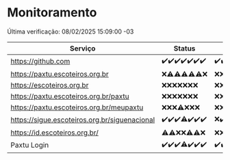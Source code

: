# Monitoramento

Última verificação: 08/02/2025 15:09:00 -03

|Serviço|Status|Últimas 24h|
|---|---|---|
|https://github.com|<span title="2025-02-01: OK=23">✔️</span><span title="2025-02-02: OK=23">✔️</span><span title="2025-02-03: OK=23">✔️</span><span title="2025-02-04: OK=23">✔️</span><span title="2025-02-05: OK=23">✔️</span><span title="2025-02-06: OK=23">✔️</span><span title="2025-02-07: OK=17">✔️</span>|<span title="07/02/2025 15:11:00 -03 : 200">✔️</span><span title="07/02/2025 16:06:00 -03 : 200">✔️</span><span title="07/02/2025 17:09:00 -03 : 200">✔️</span><span title="07/02/2025 18:07:00 -03 : 200">✔️</span><span title="07/02/2025 19:07:00 -03 : 200">✔️</span><span title="07/02/2025 20:07:00 -03 : 200">✔️</span><span title="07/02/2025 21:39:00 -03 : 200">✔️</span><span title="07/02/2025 23:05:00 -03 : 200">✔️</span><span title="08/02/2025 00:10:00 -03 : 200">✔️</span><span title="08/02/2025 01:09:00 -03 : 200">✔️</span><span title="08/02/2025 02:07:00 -03 : 200">✔️</span><span title="08/02/2025 03:10:00 -03 : 200">✔️</span><span title="08/02/2025 04:07:00 -03 : 200">✔️</span><span title="08/02/2025 05:10:00 -03 : 200">✔️</span><span title="08/02/2025 06:07:00 -03 : 200">✔️</span><span title="08/02/2025 07:07:00 -03 : 200">✔️</span><span title="08/02/2025 08:05:00 -03 : 200">✔️</span><span title="08/02/2025 09:13:00 -03 : 200">✔️</span><span title="08/02/2025 10:10:00 -03 : 200">✔️</span><span title="08/02/2025 11:06:00 -03 : 200">✔️</span><span title="08/02/2025 12:07:00 -03 : 200">✔️</span><span title="08/02/2025 13:08:00 -03 : 200">✔️</span><span title="08/02/2025 14:06:00 -03 : 200">✔️</span><span title="08/02/2025 15:09:00 -03 : 200">✔️</span>|
|https://paxtu.escoteiros.org.br|<span title="2025-02-01: Falhas=23">❌</span><span title="2025-02-02: OK=1, Falhas=22">⚠️</span><span title="2025-02-03: OK=4, Falhas=19">⚠️</span><span title="2025-02-04: OK=3, Falhas=20">⚠️</span><span title="2025-02-05: OK=1, Falhas=22">⚠️</span><span title="2025-02-06: OK=2, Falhas=21">⚠️</span><span title="2025-02-07: Falhas=17">❌</span>|<span title="07/02/2025 15:11:00 -03 : 403">❌</span><span title="07/02/2025 16:06:00 -03 : 403">❌</span><span title="07/02/2025 17:09:00 -03 : 403">❌</span><span title="07/02/2025 18:07:00 -03 : 403">❌</span><span title="07/02/2025 19:07:00 -03 : 403">❌</span><span title="07/02/2025 20:07:00 -03 : 403">❌</span><span title="07/02/2025 21:39:00 -03 : 403">❌</span><span title="07/02/2025 23:05:00 -03 : 403">❌</span><span title="08/02/2025 00:10:00 -03 : 403">❌</span><span title="08/02/2025 01:09:00 -03 : 403">❌</span><span title="08/02/2025 02:07:00 -03 : 403">❌</span><span title="08/02/2025 03:10:00 -03 : 403">❌</span><span title="08/02/2025 04:07:00 -03 : 403">❌</span><span title="08/02/2025 05:10:00 -03 : 403">❌</span><span title="08/02/2025 06:07:00 -03 : 403">❌</span><span title="08/02/2025 07:07:00 -03 : 403">❌</span><span title="08/02/2025 08:05:00 -03 : 403">❌</span><span title="08/02/2025 09:13:00 -03 : 403">❌</span><span title="08/02/2025 10:10:00 -03 : 403">❌</span><span title="08/02/2025 11:06:00 -03 : 403">❌</span><span title="08/02/2025 12:07:00 -03 : 403">❌</span><span title="08/02/2025 13:08:00 -03 : 403">❌</span><span title="08/02/2025 14:06:00 -03 : 403">❌</span><span title="08/02/2025 15:09:00 -03 : 403">❌</span>|
|https://escoteiros.org.br|<span title="2025-02-01: Falhas=23">❌</span><span title="2025-02-02: Falhas=23">❌</span><span title="2025-02-03: Falhas=23">❌</span><span title="2025-02-04: Falhas=23">❌</span><span title="2025-02-05: Falhas=23">❌</span><span title="2025-02-06: Falhas=23">❌</span><span title="2025-02-07: Falhas=17">❌</span>|<span title="07/02/2025 15:11:00 -03 : 403">❌</span><span title="07/02/2025 16:06:00 -03 : 403">❌</span><span title="07/02/2025 17:09:00 -03 : 403">❌</span><span title="07/02/2025 18:07:00 -03 : 403">❌</span><span title="07/02/2025 19:07:00 -03 : 403">❌</span><span title="07/02/2025 20:07:00 -03 : 403">❌</span><span title="07/02/2025 21:39:00 -03 : 403">❌</span><span title="07/02/2025 23:05:00 -03 : 403">❌</span><span title="08/02/2025 00:10:00 -03 : 403">❌</span><span title="08/02/2025 01:09:00 -03 : 403">❌</span><span title="08/02/2025 02:07:00 -03 : 403">❌</span><span title="08/02/2025 03:10:00 -03 : 403">❌</span><span title="08/02/2025 04:07:00 -03 : 403">❌</span><span title="08/02/2025 05:10:00 -03 : 403">❌</span><span title="08/02/2025 06:07:00 -03 : 403">❌</span><span title="08/02/2025 07:07:00 -03 : 403">❌</span><span title="08/02/2025 08:05:00 -03 : 403">❌</span><span title="08/02/2025 09:13:00 -03 : 403">❌</span><span title="08/02/2025 10:10:00 -03 : 403">❌</span><span title="08/02/2025 11:06:00 -03 : 403">❌</span><span title="08/02/2025 12:07:00 -03 : 403">❌</span><span title="08/02/2025 13:08:00 -03 : 403">❌</span><span title="08/02/2025 14:06:00 -03 : 403">❌</span><span title="08/02/2025 15:09:00 -03 : 403">❌</span>|
|https://paxtu.escoteiros.org.br/paxtu|<span title="2025-02-01: Falhas=23">❌</span><span title="2025-02-02: Falhas=23">❌</span><span title="2025-02-03: Falhas=23">❌</span><span title="2025-02-04: Falhas=23">❌</span><span title="2025-02-05: Falhas=23">❌</span><span title="2025-02-06: Falhas=23">❌</span><span title="2025-02-07: Falhas=17">❌</span>|<span title="07/02/2025 15:11:00 -03 : 403">❌</span><span title="07/02/2025 16:06:00 -03 : 403">❌</span><span title="07/02/2025 17:09:00 -03 : 403">❌</span><span title="07/02/2025 18:07:00 -03 : 403">❌</span><span title="07/02/2025 19:07:00 -03 : 403">❌</span><span title="07/02/2025 20:07:00 -03 : 403">❌</span><span title="07/02/2025 21:39:00 -03 : 403">❌</span><span title="07/02/2025 23:05:00 -03 : 403">❌</span><span title="08/02/2025 00:10:00 -03 : 403">❌</span><span title="08/02/2025 01:09:00 -03 : 403">❌</span><span title="08/02/2025 02:07:00 -03 : 403">❌</span><span title="08/02/2025 03:10:00 -03 : 403">❌</span><span title="08/02/2025 04:07:00 -03 : 403">❌</span><span title="08/02/2025 05:10:00 -03 : 403">❌</span><span title="08/02/2025 06:07:00 -03 : 403">❌</span><span title="08/02/2025 07:07:00 -03 : 403">❌</span><span title="08/02/2025 08:05:00 -03 : 403">❌</span><span title="08/02/2025 09:13:00 -03 : 403">❌</span><span title="08/02/2025 10:10:00 -03 : 403">❌</span><span title="08/02/2025 11:06:00 -03 : 403">❌</span><span title="08/02/2025 12:07:00 -03 : 403">❌</span><span title="08/02/2025 13:08:00 -03 : 403">❌</span><span title="08/02/2025 14:06:00 -03 : 403">❌</span><span title="08/02/2025 15:09:00 -03 : 403">❌</span>|
|https://paxtu.escoteiros.org.br/meupaxtu|<span title="2025-02-01: Falhas=23">❌</span><span title="2025-02-02: Falhas=23">❌</span><span title="2025-02-03: Falhas=23">❌</span><span title="2025-02-04: OK=1, Falhas=22">⚠️</span><span title="2025-02-05: Falhas=23">❌</span><span title="2025-02-06: Falhas=23">❌</span><span title="2025-02-07: Falhas=17">❌</span>|<span title="07/02/2025 15:11:00 -03 : 403">❌</span><span title="07/02/2025 16:06:00 -03 : 403">❌</span><span title="07/02/2025 17:09:00 -03 : 403">❌</span><span title="07/02/2025 18:07:00 -03 : 403">❌</span><span title="07/02/2025 19:07:00 -03 : 403">❌</span><span title="07/02/2025 20:07:00 -03 : 403">❌</span><span title="07/02/2025 21:39:00 -03 : 403">❌</span><span title="07/02/2025 23:05:00 -03 : 403">❌</span><span title="08/02/2025 00:10:00 -03 : 403">❌</span><span title="08/02/2025 01:09:00 -03 : 403">❌</span><span title="08/02/2025 02:07:00 -03 : 403">❌</span><span title="08/02/2025 03:10:00 -03 : 403">❌</span><span title="08/02/2025 04:07:00 -03 : 403">❌</span><span title="08/02/2025 05:10:00 -03 : 403">❌</span><span title="08/02/2025 06:07:00 -03 : 403">❌</span><span title="08/02/2025 07:07:00 -03 : 403">❌</span><span title="08/02/2025 08:05:00 -03 : 403">❌</span><span title="08/02/2025 09:13:00 -03 : 403">❌</span><span title="08/02/2025 10:10:00 -03 : 403">❌</span><span title="08/02/2025 11:06:00 -03 : 403">❌</span><span title="08/02/2025 12:07:00 -03 : 403">❌</span><span title="08/02/2025 13:08:00 -03 : 403">❌</span><span title="08/02/2025 14:06:00 -03 : 403">❌</span><span title="08/02/2025 15:09:00 -03 : 403">❌</span>|
|https://sigue.escoteiros.org.br/siguenacional|<span title="2025-02-01: OK=23">✔️</span><span title="2025-02-02: OK=23">✔️</span><span title="2025-02-03: OK=23">✔️</span><span title="2025-02-04: OK=21, Falhas=2">⚠️</span><span title="2025-02-05: OK=23">✔️</span><span title="2025-02-06: OK=23">✔️</span><span title="2025-02-07: OK=17">✔️</span>|<span title="07/02/2025 15:11:00 -03 : 0">❌</span><span title="07/02/2025 16:06:00 -03 : 200">✔️</span><span title="07/02/2025 17:09:00 -03 : 200">✔️</span><span title="07/02/2025 18:07:00 -03 : 200">✔️</span><span title="07/02/2025 19:07:00 -03 : 200">✔️</span><span title="07/02/2025 20:07:00 -03 : 200">✔️</span><span title="07/02/2025 21:39:00 -03 : 200">✔️</span><span title="07/02/2025 23:05:00 -03 : 200">✔️</span><span title="08/02/2025 00:10:00 -03 : 200">✔️</span><span title="08/02/2025 01:09:00 -03 : 200">✔️</span><span title="08/02/2025 02:07:00 -03 : 200">✔️</span><span title="08/02/2025 03:10:00 -03 : 200">✔️</span><span title="08/02/2025 04:07:00 -03 : 200">✔️</span><span title="08/02/2025 05:10:00 -03 : 200">✔️</span><span title="08/02/2025 06:07:00 -03 : 200">✔️</span><span title="08/02/2025 07:07:00 -03 : 200">✔️</span><span title="08/02/2025 08:05:00 -03 : 200">✔️</span><span title="08/02/2025 09:13:00 -03 : 200">✔️</span><span title="08/02/2025 10:10:00 -03 : 200">✔️</span><span title="08/02/2025 11:06:00 -03 : 200">✔️</span><span title="08/02/2025 12:07:00 -03 : 200">✔️</span><span title="08/02/2025 13:08:00 -03 : 200">✔️</span><span title="08/02/2025 14:06:00 -03 : 200">✔️</span><span title="08/02/2025 15:09:00 -03 : 200">✔️</span>|
|https://id.escoteiros.org.br/|<span title="2025-02-01: OK=1, Falhas=22">⚠️</span><span title="2025-02-02: OK=2, Falhas=21">⚠️</span><span title="2025-02-03: Falhas=23">❌</span><span title="2025-02-04: Falhas=23">❌</span><span title="2025-02-05: OK=3, Falhas=20">⚠️</span><span title="2025-02-06: OK=4, Falhas=19">⚠️</span><span title="2025-02-07: Falhas=17">❌</span>|<span title="07/02/2025 15:11:00 -03 : 403">❌</span><span title="07/02/2025 16:06:00 -03 : 403">❌</span><span title="07/02/2025 17:09:00 -03 : 403">❌</span><span title="07/02/2025 18:07:00 -03 : 403">❌</span><span title="07/02/2025 19:07:00 -03 : 403">❌</span><span title="07/02/2025 20:07:00 -03 : 403">❌</span><span title="07/02/2025 21:39:00 -03 : 403">❌</span><span title="07/02/2025 23:05:00 -03 : 403">❌</span><span title="08/02/2025 00:10:00 -03 : 403">❌</span><span title="08/02/2025 01:09:00 -03 : 403">❌</span><span title="08/02/2025 02:07:00 -03 : 403">❌</span><span title="08/02/2025 03:10:00 -03 : 403">❌</span><span title="08/02/2025 04:07:00 -03 : 403">❌</span><span title="08/02/2025 05:10:00 -03 : 403">❌</span><span title="08/02/2025 06:07:00 -03 : 403">❌</span><span title="08/02/2025 07:07:00 -03 : 403">❌</span><span title="08/02/2025 08:05:00 -03 : 403">❌</span><span title="08/02/2025 09:13:00 -03 : 403">❌</span><span title="08/02/2025 10:10:00 -03 : 403">❌</span><span title="08/02/2025 11:06:00 -03 : 403">❌</span><span title="08/02/2025 12:07:00 -03 : 403">❌</span><span title="08/02/2025 13:08:00 -03 : 403">❌</span><span title="08/02/2025 14:06:00 -03 : 403">❌</span><span title="08/02/2025 15:09:00 -03 : 403">❌</span>|
|Paxtu Login|<span title="2025-02-01: OK=23">✔️</span><span title="2025-02-02: OK=23">✔️</span><span title="2025-02-03: OK=23">✔️</span><span title="2025-02-04: OK=21, Falhas=2">⚠️</span><span title="2025-02-05: OK=23">✔️</span><span title="2025-02-06: OK=23">✔️</span><span title="2025-02-07: OK=17">✔️</span>|<span title="07/02/2025 15:11:00 -03 : 200">✔️</span><span title="07/02/2025 16:06:00 -03 : 200">✔️</span><span title="07/02/2025 17:09:00 -03 : 200">✔️</span><span title="07/02/2025 18:07:00 -03 : 200">✔️</span><span title="07/02/2025 19:07:00 -03 : 200">✔️</span><span title="07/02/2025 20:07:00 -03 : 200">✔️</span><span title="07/02/2025 21:39:00 -03 : 200">✔️</span><span title="07/02/2025 23:05:00 -03 : 200">✔️</span><span title="08/02/2025 00:10:00 -03 : 200">✔️</span><span title="08/02/2025 01:09:00 -03 : 200">✔️</span><span title="08/02/2025 02:07:00 -03 : 200">✔️</span><span title="08/02/2025 03:10:00 -03 : 200">✔️</span><span title="08/02/2025 04:07:00 -03 : 200">✔️</span><span title="08/02/2025 05:10:00 -03 : 200">✔️</span><span title="08/02/2025 06:07:00 -03 : 200">✔️</span><span title="08/02/2025 07:07:00 -03 : 200">✔️</span><span title="08/02/2025 08:05:00 -03 : 200">✔️</span><span title="08/02/2025 09:13:00 -03 : 200">✔️</span><span title="08/02/2025 10:10:00 -03 : 200">✔️</span><span title="08/02/2025 11:06:00 -03 : 200">✔️</span><span title="08/02/2025 12:07:00 -03 : 200">✔️</span><span title="08/02/2025 13:08:00 -03 : 200">✔️</span><span title="08/02/2025 14:06:00 -03 : 200">✔️</span><span title="08/02/2025 15:09:00 -03 : 200">✔️</span>|
